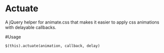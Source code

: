 # Actuate
A jQuery helper for animate.css that makes it easier to apply css animations with delayable callbacks.

#Usage

```$(this).actuate(animation, callback, delay)```
